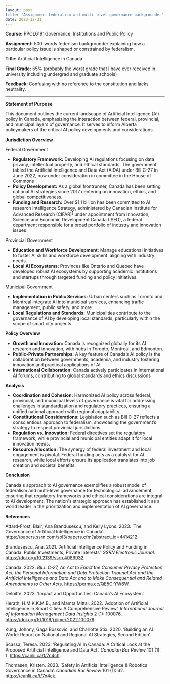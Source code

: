 ```yaml
---
layout: post
title: "Assignment federalism and multi level governance backgrounder"
date: 2023-12-31
---
```


<!-- wp:paragraph -->
<p><strong>Course:</strong>&nbsp;PPOL619: Governance, Institutions and Public Policy</p>
<!-- /wp:paragraph -->

<!-- wp:paragraph -->
<p><strong>Assignment:</strong> 500-words federlism backgrounder explaining how a particular policy issue is shaped or constrained by federalism.</p>
<!-- /wp:paragraph -->

<!-- wp:paragraph -->
<p><strong>Title:</strong> Artificial Intelligence in Canada</p>
<!-- /wp:paragraph -->

<!-- wp:paragraph -->
<p><strong>Final Grade:</strong> 65% (probably the worst grade that I have ever received in university including undergrad and graduate schools)</p>
<!-- /wp:paragraph -->

<!-- wp:paragraph -->
<p><strong>Feedback: </strong>Confusing with no reference to the constitution and lacks neutrality. </p>
<!-- /wp:paragraph -->

<!-- wp:separator -->
<hr class="wp-block-separator has-alpha-channel-opacity" />
<!-- /wp:separator -->

<!-- wp:paragraph -->
<p><strong>Statement of Purpose</strong></p>
<!-- /wp:paragraph -->

<!-- wp:paragraph -->
<p>This document outlines the current landscape of Artificial Intelligence (AI) policy in Canada, emphasizing the interaction between federal, provincial, and municipal layers of governance. It serves to inform Alberta policymakers of the critical AI policy developments and considerations.</p>
<!-- /wp:paragraph -->

<!-- wp:paragraph -->
<p><strong>Jurisdiction Overview</strong></p>
<!-- /wp:paragraph -->

<!-- wp:paragraph -->
<p>Federal Government</p>
<!-- /wp:paragraph -->

<!-- wp:list -->
<ul><!-- wp:list-item -->
<li><strong>Regulatory Framework:</strong> Developing AI regulations focusing on data privacy, intellectual property, and ethical standards. The government tabled the Artificial Intelligence and Data Act (AIDA) under Bill C-27 in June 2022, now under consideration in committee in the House of Commons</li>
<!-- /wp:list-item -->

<!-- wp:list-item -->
<li><strong>Policy Development:</strong> As a global frontrunner, Canada has been setting national AI strategies since 2017 centering on innovation, ethics, and global competitiveness.</li>
<!-- /wp:list-item -->

<!-- wp:list-item -->
<li><strong>Funding and Research:</strong> Over $1.1 billion has been committed to AI research Intelligence Strategy, administered by Canadian Institute for Advanced Research (CIFAR)<sup data-fn="a9d0e931-fb39-4a66-96dd-aabd196aefb6" class="fn"><a href="#a9d0e931-fb39-4a66-96dd-aabd196aefb6" id="a9d0e931-fb39-4a66-96dd-aabd196aefb6-link">1</a></sup> under appointment from Innovation, Science and Economic Development Canada (ISED), a federal department responsible for a broad portfolio of industry and innovation issues</li>
<!-- /wp:list-item --></ul>
<!-- /wp:list -->

<!-- wp:paragraph -->
<p>Provincial Government</p>
<!-- /wp:paragraph -->

<!-- wp:list -->
<ul><!-- wp:list-item -->
<li><strong>Education and Workforce Development:</strong> Manage educational initiatives to foster AI skills and workforce development &nbsp;aligning with industry needs.</li>
<!-- /wp:list-item -->

<!-- wp:list-item -->
<li><strong>Local AI Ecosystems:</strong> Provinces like Ontario and Quebec have developed robust AI ecosystems by supporting academic institutions and startups through targeted funding and policy initiatives.</li>
<!-- /wp:list-item --></ul>
<!-- /wp:list -->

<!-- wp:paragraph -->
<p>Municipal Government</p>
<!-- /wp:paragraph -->

<!-- wp:list -->
<ul><!-- wp:list-item -->
<li><strong>Implementation in Public Services:</strong> Urban centers such as Toronto and Montreal integrate AI into municipal services, enhancing traffic management, public safety, and more</li>
<!-- /wp:list-item -->

<!-- wp:list-item -->
<li><strong>Local Regulations and Standards:</strong> Municipalities contribute to the governance of AI by developing local standards, particularly within the scope of smart city projects</li>
<!-- /wp:list-item --></ul>
<!-- /wp:list -->

<!-- wp:paragraph -->
<p><strong>Policy Overview</strong></p>
<!-- /wp:paragraph -->

<!-- wp:list -->
<ul><!-- wp:list-item -->
<li><strong>Growth and Innovation:</strong> Canada is recognized globally for its AI research and innovation, with hubs in Toronto, Montreal, and Edmonton.</li>
<!-- /wp:list-item -->

<!-- wp:list-item -->
<li><strong>Public-Private Partnerships:</strong> A key feature of Canada’s AI policy is the collaboration between governments, academia, and industry fostering innovation and practical applications of AI</li>
<!-- /wp:list-item -->

<!-- wp:list-item -->
<li><strong>International Collaboration:</strong> Canada actively participates in international AI forums, contributing to global standards and ethics discussions<a></a></li>
<!-- /wp:list-item --></ul>
<!-- /wp:list -->

<!-- wp:paragraph -->
<p><strong>Analysis</strong></p>
<!-- /wp:paragraph -->

<!-- wp:list -->
<ul><!-- wp:list-item -->
<li><strong>Coordination and Cohesion:</strong> Harmonized AI policy across federal, provincial, and municipal levels of governance is vital for addressing challenges in standardization and regulatory practices, ensuring a unified national approach with regional adaptability.</li>
<!-- /wp:list-item -->

<!-- wp:list-item -->
<li><strong>Constitutional Considerations</strong>: Legislation such as Bill C-27 reflects a conscientious approach to federalism, showcasing the government’s strategy to respect provincial jurisdictions.</li>
<!-- /wp:list-item -->

<!-- wp:list-item -->
<li><strong>Regulation vs. Innovation:</strong> Federal directives set the regulatory framework, while provincial and municipal entities adapt it for local innovation needs.</li>
<!-- /wp:list-item -->

<!-- wp:list-item -->
<li><strong>Resource Allocation:</strong> The synergy of federal investment and local engagement is pivotal. Federal funding acts as a catalyst for AI research, while local efforts ensure its application translates into job creation and societal benefits.</li>
<!-- /wp:list-item --></ul>
<!-- /wp:list -->

<!-- wp:paragraph -->
<p><strong>Conclusion</strong></p>
<!-- /wp:paragraph -->

<!-- wp:paragraph -->
<p>Canada's approach to AI governance exemplifies a robust model of federalism and multi-level governance for technological advancement, ensuring that regulatory frameworks and ethical considerations are integral to AI development. The nation's strategic approach has established it as a world leader in the prioritization and implementation of AI governance.</p>
<!-- /wp:paragraph -->

<!-- wp:paragraph -->
<p><strong>References</strong></p>
<!-- /wp:paragraph -->

<!-- wp:paragraph {"fontSize":"medium"} -->
<p class="has-medium-font-size">Attard-Frost, Blair, Ana Brandusescu, and Kelly Lyons. 2023. ‘The Governance of Artificial Intelligence in Canada’. <a href="https://papers.ssrn.com/sol3/papers.cfm?abstract_id=4414212" target="_blank" rel="noreferrer noopener">https://papers.ssrn.com/sol3/papers.cfm?abstract_id=4414212</a>.</p>
<!-- /wp:paragraph -->

<!-- wp:paragraph {"fontSize":"medium"} -->
<p class="has-medium-font-size">Brandusescu, Ana. 2021. ‘Artificial Intelligence Policy and Funding in Canada: Public Investments, Private Interests’. <em>SSRN Electronic Journal</em>. <a href="https://doi.org/10.2139/ssrn.4089932" target="_blank" rel="noreferrer noopener">https://doi.org/10.2139/ssrn.4089932</a>.</p>
<!-- /wp:paragraph -->

<!-- wp:paragraph {"fontSize":"medium"} -->
<p class="has-medium-font-size">Canada. 2022. <em>BILL C-27, An Act to Enact the Consumer Privacy Protection Act, the Personal Information and Data Protection Tribunal Act and the Artificial Intelligence and Data Act and to Make Consequential and Related Amendments to Other Acts</em>. <a href="https://perma.cc/QE5C-YW6W" target="_blank" rel="noreferrer noopener">https://perma.cc/QE5C-YW6W</a>.</p>
<!-- /wp:paragraph -->

<!-- wp:paragraph {"fontSize":"medium"} -->
<p class="has-medium-font-size">Deloitte. 2023. ‘Impact and Opportunities: Canada’s AI Ecosystem’.</p>
<!-- /wp:paragraph -->

<!-- wp:paragraph {"fontSize":"medium"} -->
<p class="has-medium-font-size">Herath, H.M.K.K.M.B., and Mamta Mittal. 2022. ‘Adoption of Artificial Intelligence in Smart Cities: A Comprehensive Review’. <em>International Journal of Information Management Data Insights</em> 2 (1): 100076. <a href="https://doi.org/10.1016/j.jjimei.2022.100076" target="_blank" rel="noreferrer noopener">https://doi.org/10.1016/j.jjimei.2022.100076</a>.</p>
<!-- /wp:paragraph -->

<!-- wp:paragraph {"fontSize":"medium"} -->
<p class="has-medium-font-size">Kung, Johnny, Gaga Boskovic, and Charlotte Stix. 2020. ‘Building an AI World: Report on National and Regional AI Strategies, Second Edition’.</p>
<!-- /wp:paragraph -->

<!-- wp:paragraph {"fontSize":"medium"} -->
<p class="has-medium-font-size">Scassa, Teresa. 2023. ‘Regulating AI In Canada: A Critical Look at the Proposed Artificial Intelligence and Data Act’. <em>Canadian Bar Review</em> 101 (1): 1. <a href="https://canlii.ca/t/7n4ch" target="_blank" rel="noreferrer noopener">https://canlii.ca/t/7n4ch</a>.</p>
<!-- /wp:paragraph -->

<!-- wp:paragraph {"fontSize":"medium"} -->
<p class="has-medium-font-size">Thomasen, Kristen. 2023. ‘Safety in Artificial Intelligence &amp; Robotics Governance in Canada’. <em>Canadian Bar Review</em> 101 (1): 62. <a href="https://canlii.ca/t/7n4ck" target="_blank" rel="noreferrer noopener">https://canlii.ca/t/7n4ck</a>.</p>
<!-- /wp:paragraph -->

<!-- wp:footnotes /-->